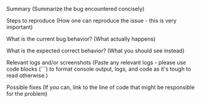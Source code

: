 Summary
(Summarize the bug encountered concisely)

Steps to reproduce
(How one can reproduce the issue - this is very important)

What is the current bug behavior?
(What actually happens)

What is the expected correct behavior?
(What you should see instead)

Relevant logs and/or screenshots
(Paste any relevant logs - please use code blocks (```) to format console output,
logs, and code as it's tough to read otherwise.)

Possible fixes
(If you can, link to the line of code that might be responsible for the problem)